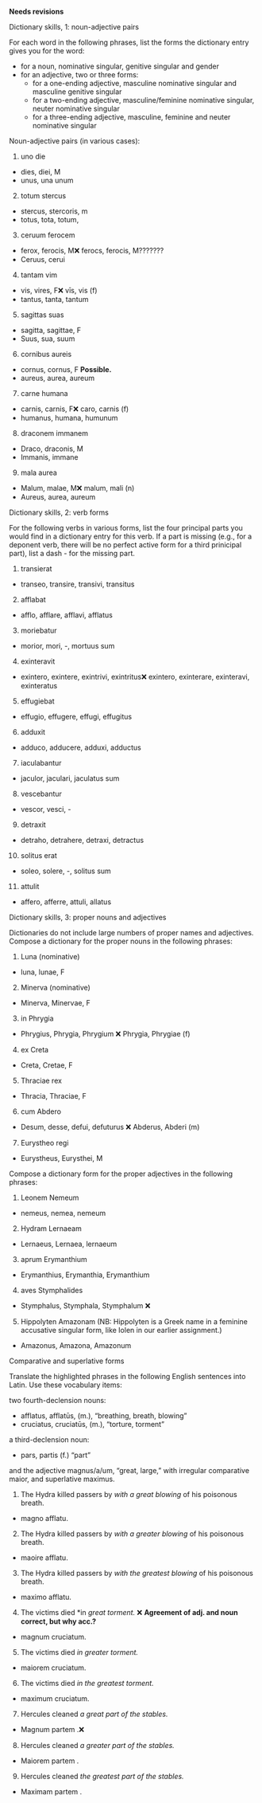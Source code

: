**Needs revisions**

Dictionary skills, 1: noun-adjective pairs

For each word in the following phrases, list the forms the dictionary entry gives you for the word:

- for a noun, nominative singular, genitive singular and gender
- for an adjective, two or three forms:
  - for a one-ending adjective, masculine nominative singular and masculine genitive singular
  - for a two-ending adjective, masculine/feminine nominative singular, neuter nominative singular
  - for a three-ending adjective, masculine, feminine and neuter nominative singular
 
 Noun-adjective pairs (in various cases):

1. uno die
- dies, diei, M
- unus, una unum
2. totum stercus
- stercus, stercoris, m
- totus, tota, totum,
3. ceruum ferocem
- ferox, ferocis, M❌ ferocs, ferocis, M???????
- Ceruus, cerui
4. tantam vim
- vis, vires, F❌ vīs, vis (f)
- tantus, tanta, tantum
5. sagittas suas
- sagitta, sagittae, F
- Suus, sua, suum
6. cornibus aureis
- cornus, cornus, F **Possible.**
- aureus, aurea, aureum
7. carne humana
- carnis, carnis, F❌ caro, carnis (f)
- humanus, humana, humunum
8. draconem immanem
- Draco, draconis, M
- Immanis, immane
9. mala aurea
- Malum, malae, M❌  malum, mali (n)
- Aureus, aurea, aureum

Dictionary skills, 2: verb forms

For the following verbs in various forms, list the four principal parts you would find in a dictionary entry for this verb. If a part is missing (e.g., for a deponent verb, there will be no perfect active form for a third prinicipal part), list a dash - for the missing part.

1. transierat
-  transeo, transire, transivi, transitus
2. afflabat
- afflo, afflare, afflavi, afflatus
3. moriebatur
- morior, mori, -, mortuus sum
4. exinteravit
- exintero, exintere, exintrivi, exintritus❌ exintero, exinterare, exinteravi, exinteratus
5. effugiebat
- effugio, effugere, effugi, effugitus
6. adduxit
- adduco, adducere, adduxi, adductus
7. iaculabantur
- jaculor, jaculari, jaculatus sum
8. vescebantur
- vescor, vesci, - 
9. detraxit
- detraho, detrahere, detraxi, detractus
10. solitus erat
- soleo, solere, -, solitus sum
11. attulit
- affero, afferre, attuli, allatus

Dictionary skills, 3: proper nouns and adjectives

Dictionaries do not include large numbers of proper names and adjectives. Compose a dictionary for the proper nouns in the following phrases:

1. Luna (nominative)
- luna, lunae, F
2. Minerva (nominative)
- Minerva, Minervae, F 
3. in Phrygia
- Phrygius, Phrygia, Phrygium ❌ Phrygia, Phrygiae (f)
4. ex Creta
- Creta, Cretae, F
5. Thraciae rex
- Thracia, Thraciae, F
6. cum Abdero
- Desum, desse, defui, defuturus ❌ Abderus, Abderi (m)
7. Eurystheo regi
- Eurystheus, Eurysthei, M

Compose a dictionary form for the proper adjectives in the following phrases:

1. Leonem Nemeum
- nemeus, nemea, nemeum
2. Hydram Lernaeam
- Lernaeus, Lernaea, lernaeum
3. aprum Erymanthium
- Erymanthius, Erymanthia, Erymanthium
4. aves Stymphalides
- Stymphalus, Stymphala, Stymphalum ❌ 
5. Hippolyten Amazonam (NB: Hippolyten is a Greek name in a feminine accusative singular form, like Iolen in our earlier assignment.)
- Amazonus, Amazona, Amazonum


Comparative and superlative forms

Translate the highlighted phrases in the following English sentences into Latin. Use these vocabulary items:

two fourth-declension nouns:

- afflatus, afflatūs, (m.), “breathing, breath, blowing”
- cruciatus, cruciatūs, (m.), “torture, torment”

a third-declension noun:

- pars, partis (f.) “part”

and the adjective magnus/a/um, “great, large,” with irregular comparative maior, and superlative maximus.

1. The Hydra killed passers by *with a great blowing* of his poisonous breath.
- magno afflatu.
2. The Hydra killed passers by *with a greater blowing* of his poisonous breath.
- maoire afflatu.
3. The Hydra killed passers by *with the greatest blowing* of his poisonous breath.
- maximo afflatu.
4. The victims died *in *great torment.* ❌ **Agreement of adj. and noun correct, but why acc.?**
-  magnum cruciatum.
5. The victims died *in greater torment.*
- maiorem cruciatum.
6. The victims died *in the greatest torment.*
- maximum cruciatum.
7. Hercules cleaned *a great part of the stables.*
- Magnum partem .❌
8. Hercules cleaned *a greater part of the stables.*
- Maiorem partem .
9. Hercules cleaned *the greatest part of the stables.*
- Maximam partem .
